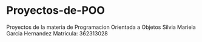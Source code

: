 # Proyectos-de-POO
Proyectos de la materia de Programacion Orientada a Objetos
Silvia Mariela Garcia Hernandez
Matricula: 362313028
